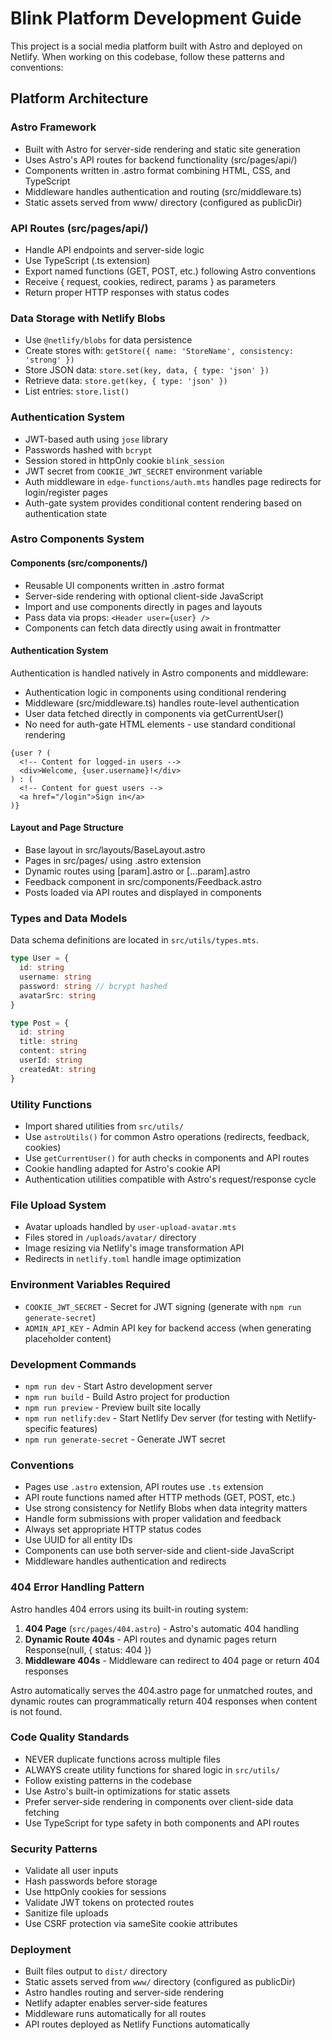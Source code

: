 # Blink Platform Development Guide

This project is a social media platform built with Astro and deployed on Netlify. When working on this codebase, follow these patterns and conventions:

## Platform Architecture

### Astro Framework

- Built with Astro for server-side rendering and static site generation
- Uses Astro's API routes for backend functionality (src/pages/api/)
- Components written in .astro format combining HTML, CSS, and TypeScript
- Middleware handles authentication and routing (src/middleware.ts)
- Static assets served from www/ directory (configured as publicDir)

### API Routes (src/pages/api/)

- Handle API endpoints and server-side logic
- Use TypeScript (.ts extension)
- Export named functions (GET, POST, etc.) following Astro conventions
- Receive { request, cookies, redirect, params } as parameters
- Return proper HTTP responses with status codes

### Data Storage with Netlify Blobs

- Use `@netlify/blobs` for data persistence
- Create stores with: `getStore({ name: 'StoreName', consistency: 'strong' })`
- Store JSON data: `store.set(key, data, { type: 'json' })`
- Retrieve data: `store.get(key, { type: 'json' })`
- List entries: `store.list()`

### Authentication System

- JWT-based auth using `jose` library
- Passwords hashed with `bcrypt`
- Session stored in httpOnly cookie `blink_session`
- JWT secret from `COOKIE_JWT_SECRET` environment variable
- Auth middleware in `edge-functions/auth.mts` handles page redirects for login/register pages
- Auth-gate system provides conditional content rendering based on authentication state

### Astro Components System

#### Components (src/components/)

- Reusable UI components written in .astro format
- Server-side rendering with optional client-side JavaScript
- Import and use components directly in pages and layouts
- Pass data via props: `<Header user={user} />`
- Components can fetch data directly using await in frontmatter

#### Authentication System

Authentication is handled natively in Astro components and middleware:

- Authentication logic in components using conditional rendering
- Middleware (src/middleware.ts) handles route-level authentication
- User data fetched directly in components via getCurrentUser()
- No need for auth-gate HTML elements - use standard conditional rendering

```astro
{user ? (
  <!-- Content for logged-in users -->
  <div>Welcome, {user.username}!</div>
) : (
  <!-- Content for guest users -->
  <a href="/login">Sign in</a>
)}
```

#### Layout and Page Structure

- Base layout in src/layouts/BaseLayout.astro
- Pages in src/pages/ using .astro extension
- Dynamic routes using [param].astro or [...param].astro
- Feedback component in src/components/Feedback.astro
- Posts loaded via API routes and displayed in components

### Types and Data Models

Data schema definitions are located in `src/utils/types.mts`.

```typescript
type User = {
  id: string
  username: string
  password: string // bcrypt hashed
  avatarSrc: string
}

type Post = {
  id: string
  title: string
  content: string
  userId: string
  createdAt: string
}
```

### Utility Functions

- Import shared utilities from `src/utils/`
- Use `astroUtils()` for common Astro operations (redirects, feedback, cookies)
- Use `getCurrentUser()` for auth checks in components and API routes
- Cookie handling adapted for Astro's cookie API
- Authentication utilities compatible with Astro's request/response cycle

### File Upload System

- Avatar uploads handled by `user-upload-avatar.mts`
- Files stored in `/uploads/avatar/` directory
- Image resizing via Netlify's image transformation API
- Redirects in `netlify.toml` handle image optimization

### Environment Variables Required

- `COOKIE_JWT_SECRET` - Secret for JWT signing (generate with `npm run generate-secret`)
- `ADMIN_API_KEY` - Admin API key for backend access (when generating placeholder content)

### Development Commands

- `npm run dev` - Start Astro development server
- `npm run build` - Build Astro project for production
- `npm run preview` - Preview built site locally
- `npm run netlify:dev` - Start Netlify Dev server (for testing with Netlify-specific features)
- `npm run generate-secret` - Generate JWT secret

### Conventions

- Pages use `.astro` extension, API routes use `.ts` extension
- API route functions named after HTTP methods (GET, POST, etc.)
- Use strong consistency for Netlify Blobs when data integrity matters
- Handle form submissions with proper validation and feedback
- Always set appropriate HTTP status codes
- Use UUID for all entity IDs
- Components can use both server-side and client-side JavaScript
- Middleware handles authentication and redirects

### 404 Error Handling Pattern

Astro handles 404 errors using its built-in routing system:

1. **404 Page** (`src/pages/404.astro`) - Astro's automatic 404 handling
2. **Dynamic Route 404s** - API routes and dynamic pages return Response(null, { status: 404 })
3. **Middleware 404s** - Middleware can redirect to 404 page or return 404 responses

Astro automatically serves the 404.astro page for unmatched routes, and dynamic routes can programmatically return 404 responses when content is not found.

### Code Quality Standards

- NEVER duplicate functions across multiple files
- ALWAYS create utility functions for shared logic in `src/utils/`
- Follow existing patterns in the codebase
- Use Astro's built-in optimizations for static assets
- Prefer server-side rendering in components over client-side data fetching
- Use TypeScript for type safety in both components and API routes

### Security Patterns

- Validate all user inputs
- Hash passwords before storage
- Use httpOnly cookies for sessions
- Validate JWT tokens on protected routes
- Sanitize file uploads
- Use CSRF protection via sameSite cookie attributes

### Deployment

- Built files output to `dist/` directory
- Static assets served from `www/` directory (configured as publicDir)
- Astro handles routing and server-side rendering
- Netlify adapter enables server-side features
- Middleware runs automatically for all routes
- API routes deployed as Netlify Functions automatically
